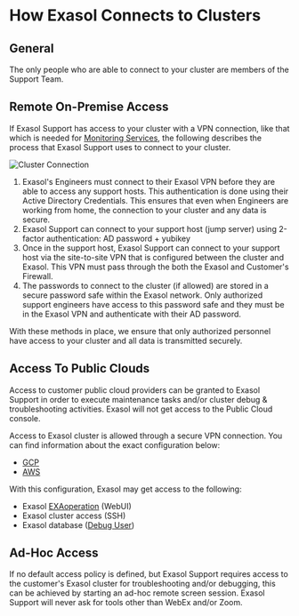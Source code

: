 # How Exasol Connects to Clusters



## General

The only people who are able to connect to your cluster are members of the Support Team. 
## Remote On-Premise Access

If Exasol Support has access to your cluster with a VPN connection, like that which is needed for [Monitoring Services](https://exasol.my.site.com/s/article/Monitoring-of-an-Exasol-Database?language=en_US), the following describes the process that Exasol Support uses to connect to your cluster.

![Cluster Connection](https://github.com/bailbot/Public-Knowledgebase/blob/main/General%20Information/Support%20Information/cluster_connection.png)

1. Exasol's Engineers must connect to their Exasol VPN before they are able to access any support hosts. This authentication is done using their Active Directory Credentials. This ensures that even when Engineers are working from home, the connection to your cluster and any data is secure. 
2. Exasol Support can connect to your support host (jump server) using 2-factor authentication: AD password + yubikey
3. Once in the support host, Exasol Support can connect to your support host via the site-to-site VPN that is configured between the cluster and Exasol. This VPN must pass through the both the Exasol and Customer's Firewall. 
4. The passwords to connect to the cluster (if allowed) are stored in a secure password safe within the Exasol network. Only authorized support engineers have access to this password safe and they must be in the Exasol VPN and authenticate with their AD password.   

With these methods in place, we ensure that only authorized personnel have access to your cluster and all data is transmitted securely. 
## Access To Public Clouds

Access to customer public cloud providers can be granted to Exasol Support in order to execute maintenance tasks and/or cluster debug & troubleshooting activities. Exasol will not get access to the Public Cloud console.

Access to Exasol cluster is allowed through a secure VPN connection. You can find information about the exact configuration below:

- [GCP](https://exasol.my.site.com/s/article/GCP-Remote-Support-VPN?language=en_US)
- [AWS](https://exasol.my.site.com/s/article/AWS-Remote-support-VPN?language=en_US)

With this configuration, Exasol may get access to the following:

- Exasol [EXAoperation](https://docs.exasol.com/db/latest/administration/on-premise/admin_interface/exaoperation.htm) (WebUI)
- Exasol cluster access (SSH)
- Exasol database ([Debug User](https://docs.exasol.com/db/latest/planning/support.htm))

## Ad-Hoc Access

If no default access policy is defined, but Exasol Support requires access to the customer's Exasol cluster for troubleshooting and/or debugging, this can be achieved by starting an ad-hoc remote screen session. Exasol Support will never ask for tools other than WebEx and/or Zoom.
